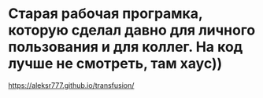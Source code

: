 # Старая рабочая програмка, которую сделал давно для личного пользования и для коллег. На код лучше не смотреть, там хаус))

<https://aleksr777.github.io/transfusion/>
